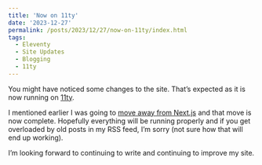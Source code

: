 ```yaml
---
title: 'Now on 11ty'
date: '2023-12-27'
permalink: /posts/2023/12/27/now-on-11ty/index.html
tags:
  - Eleventy
  - Site Updates
  - Blogging
  - 11ty
---
```


You might have noticed some changes to the site. That’s expected as it is now running on [11ty](https://www.11ty.dev/).
<!-- excerpt -->

I mentioned earlier I was going to [move away from Next.js](https://kpwags.com/posts/2023/12/06/moving-away-from-nextjs) and that move is now complete. Hopefully everything will be running properly and if you get overloaded by old posts in my RSS feed, I’m sorry (not sure how that will end up working).

I’m looking forward to continuing to write and continuing to improve my site.